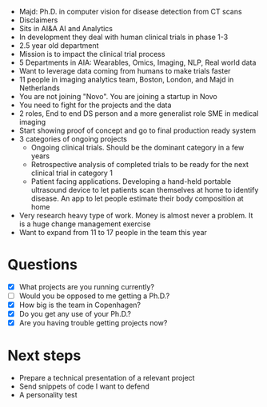 - Majd: Ph.D. in computer vision for disease detection from CT scans
- Disclaimers
- Sits in AI&A AI and Analytics
- In development they deal with human clinical trials in phase 1-3
- 2.5 year old department
- Mission is to impact the clinical trial process 
- 5 Departments in AIA: Wearables, Omics, Imaging, NLP, Real world data
- Want to leverage data coming from humans to make trials faster
- 11 people in imaging analytics team, Boston, London, and Majd in Netherlands
- You are not joining "Novo". You are joining a startup in Novo
- You need to fight for the projects and the data
- 2 roles, End to end DS person and a more generalist role SME in medical imaging 
- Start showing proof of concept and go to final production ready system
- 3 categories of ongoing projects
	- Ongoing clinical trials. Should be the dominant category in a few years
	- Retrospective analysis of completed trials to be ready for the next clinical trial in category 1
	- Patient facing applications. Developing a hand-held portable ultrasound device to let patients scan themselves at home to identify disease. An app to let people estimate their body composition at home
- Very research heavy type of work. Money is almost never a problem. It is a huge change management exercise
- Want to expand from 11 to 17 people in the team this year
# Questions
- [x] What projects are you running currently?
- [ ] Would you be opposed to me getting a Ph.D.?
- [x] How big is the team in Copenhagen?
- [x] Do you get any use of your Ph.D.?
- [x] Are you having trouble getting projects now?
# Next steps
- Prepare a technical presentation of a relevant project
- Send snippets of code I want to defend
- A personality test